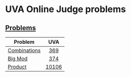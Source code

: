 # UVA Online Judge problems




## [Problems](https://github.com/youssef7ussien/ProblemSolving/tree/master/UVA%20Online%20Judge)

|     Problem                   | UVA |
| ---------------------- | :-----------------------: |
| [Combinations](https://github.com/youssef7ussien/ProblemSolving/tree/master/UVA%20Online%20Judge/369%20-%20Combinations) | [369](https://onlinejudge.org/index.php?option=com_onlinejudge&Itemid=8&page=show_problem&problem=305) |
| [Big Mod](https://github.com/youssef7ussien/ProblemSolving/tree/master/UVA%20Online%20Judge/374%20-%20Big%20Mod) | [374](https://onlinejudge.org/index.php?option=com_onlinejudge&Itemid=8&page=show_problem&problem=310) |
| [Product](https://github.com/youssef7ussien/ProblemSolving/tree/master/UVA%20Online%20Judge/10106%20-%20Product) | [10106](https://onlinejudge.org/index.php?option=com_onlinejudge&Itemid=8&page=show_problem&problem=1047) |

